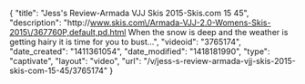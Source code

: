 {
    "title": "Jess's Review-Armada VJJ Skis 2015-Skis.com 15 45",
    "description": "http:\/\/www.skis.com\/Armada-VJJ-2.0-Womens-Skis-2015\/367760P,default,pd.html When the snow is deep and the weather is getting hairy it is time for you to bust...",
    "videoid": "3765174",
    "date_created": "1411361054",
    "date_modified": "1418181990",
    "type": "captivate",
    "layout": "video",
    "url": "\/v\/jess-s-review-armada-vjj-skis-2015-skis-com-15-45\/3765174"
}